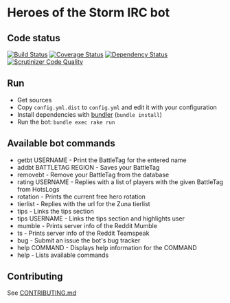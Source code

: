 # Heroes of the Storm IRC bot

## Code status

[![Build Status](https://travis-ci.org/chadrien/hots-irc-bot.svg?branch=master)](https://travis-ci.org/chadrien/hots-irc-bot)
[![Coverage Status](https://coveralls.io/repos/chadrien/hots-irc-bot/badge.svg?branch=master)](https://coveralls.io/r/chadrien/hots-irc-bot?branch=master)
[![Dependency Status](https://www.versioneye.com/user/projects/54da6f1cc1bbbd5f8200023d/badge.svg?style=flat)](https://www.versioneye.com/user/projects/54da6f1cc1bbbd5f8200023d)
[![Scrutinizer Code Quality](https://scrutinizer-ci.com/g/chadrien/hots-irc-bot/badges/quality-score.png?b=master)](https://scrutinizer-ci.com/g/chadrien/hots-irc-bot/?branch=master)

## Run

* Get sources
* Copy `config.yml.dist` to `config.yml` and edit it with your configuration
* Install dependencies with [bundler](http://bundler.io/) (`bundle install`)
* Run the bot: `bundle exec rake run`

## Available bot commands

* getbt USERNAME - Print the BattleTag for the entered name
* addbt BATTLETAG REGION - Saves your BattleTag
* removebt - Remove your BattleTag from the database
* rating USERNAME - Replies with a list of players with the given BattleTag from HotsLogs
* rotation - Prints the current free hero rotation
* tierlist - Replies with the url for the Zuna tierlist
* tips - Links the tips section
* tips USERNAME - Links the tips section and highlights user
* mumble - Prints server info of the Reddit Mumble
* ts - Prints server info of the Reddit Teamspeak
* bug - Submit an issue the bot's bug tracker
* help COMMAND - Displays help information for the COMMAND
* help - Lists available commands

## Contributing

See [CONTRIBUTING.md](CONTRIBUTING.md)
